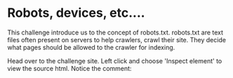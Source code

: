 # Robots, devices, etc....

This challenge introduce us to the concept of robots.txt. robots.txt are text files often present on servers to help crawlers, crawl their site. They decide what pages should be allowed to the crawler for indexing.

Head over to the challenge site. Left click and choose 'Inspect element' to view the source html. Notice the comment:

